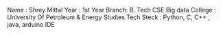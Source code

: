 Name : Shrey Mittal
Year : 1st Year
Branch: B. Tech CSE Big data
College : University Of Petroleum & Energy Studies
Tech Steck : Python, C, C++ , java, arduino IDE

